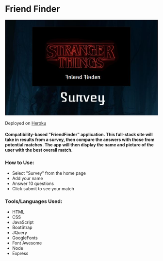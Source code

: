 # Friend Finder

![Home](https://github.com/pamelatholan/FriendFinder/blob/master/app/public/images/homepage.JPG)

Deployed on [Heroku](https://fast-citadel-45047.herokuapp.com/)

#### Compatibility-based "FriendFinder" application.  This full-stack site will take in results from a survey, then compare the answers with those from potential matches.  The app will then display the name and picture of the user with the best overall match.

### How to Use:
* Select "Survey" from the home page
* Add your name
* Answer 10 questions
* Click submit to see your match

### Tools/Languages Used:
* HTML
* CSS
* JavaScript
* BootStrap
* JQuery
* GoogleFonts
* Font Awesome
* Node
* Express

